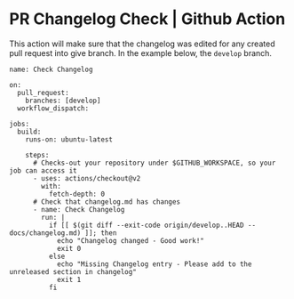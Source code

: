 # PR Changelog Check | Github Action

This action will make sure that the changelog was edited for any created pull request into give branch. In the example below, the `develop` branch.

```
name: Check Changelog

on:
  pull_request:
    branches: [develop]
  workflow_dispatch:

jobs:
  build:
    runs-on: ubuntu-latest

    steps:
      # Checks-out your repository under $GITHUB_WORKSPACE, so your job can access it
      - uses: actions/checkout@v2
        with:
          fetch-depth: 0
      # Check that changelog.md has changes
      - name: Check Changelog
        run: |
          if [[ $(git diff --exit-code origin/develop..HEAD -- docs/changelog.md) ]]; then
            echo "Changelog changed - Good work!"
            exit 0
          else
            echo "Missing Changelog entry - Please add to the unreleased section in changelog"
            exit 1
          fi
```
